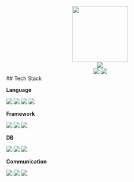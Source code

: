 <div align="center">
  <img src="https://github-profile-summary-cards.vercel.app/api/cards/profile-details?username=minesp3164&theme=tokyonight" height="150px"/>
</div>
<div align="center">
 <img src="https://github-readme-stats.vercel.app/api/top-langs/?username=minesp3164&layout=compact"/> 
</div>
<div align="center">
  <img src="https://mazassumnida.wtf/api/v2/generate_badge?boj=lhd000721"/>
  <img src="https://leetcard.jacoblin.cool/minesp3164?theme=nord&font=Noto%20Sans%20Georgian&height=200"/>
</div>
 ## Tech Stack

**Language**
<div align="left">
  <img src="https://img.icons8.com/color/48/python--v1.png"/>
  <img src="https://img.icons8.com/color/48/java-coffee-cup-logo--v1.png"/>
  <img src="https://img.icons8.com/color/48/javascript--v1.png"/>
  <img src="https://img.icons8.com/color/48/typescript.png" />
</div>

**Framework**
<div align="left">
  <img src="https://img.icons8.com/external-tal-revivo-filled-tal-revivo/48/external-django-a-high-level-python-web-framework-that-encourages-rapid-development-logo-filled-tal-revivo.png"/>
  <img src="https://img.icons8.com/nolan/48/flask.png"/>
  <img src="https://img.icons8.com/officel/48/react.png"/>
</div>

**DB**
<div align="left">
  <img src="https://img.icons8.com/color/48/mongo-db.png"/>
  <img src="https://img.icons8.com/color/48/maria-db.png"/>
  <img src="https://img.icons8.com/ios/50/sqlite.png"/>
</div>

**Communication**
<div align="left">
  <img src="https://img.icons8.com/ios-glyphs/48/github.png"/>
  <img src="https://img.icons8.com/ios/48/notion.png"/>
  <img src="https://img.icons8.com/external-tal-revivo-filled-tal-revivo/48/external-slack-replace-email-text-messaging-and-instant-messaging-for-your-team-logo-filled-tal-revivo.png"/>
</div>
<!--
**minesp3164/minesp3164** is a ✨ _special_ ✨ repository because its `README.md` (this file) appears on your GitHub profile.

Here are some ideas to get you started:

- 🔭 I’m currently working on ...
- 🌱 I’m currently learning ...
- 👯 I’m looking to collaborate on ...
- 🤔 I’m looking for help with ...
- 💬 Ask me about ...
- 📫 How to reach me: ...
- 😄 Pronouns: ...
- ⚡ Fun fact: ...
-->
